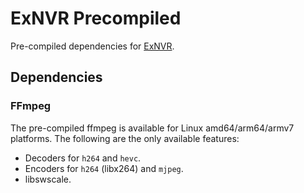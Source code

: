 # ExNVR Precompiled

Pre-compiled dependencies for [ExNVR](https://github.com/evercam/ex_nvr).

## Dependencies

### FFmpeg
The pre-compiled ffmpeg is available for Linux amd64/arm64/armv7 platforms. The following are the only 
available features:

* Decoders for `h264` and `hevc`.
* Encoders for `h264` (libx264) and `mjpeg`.
* libswscale.